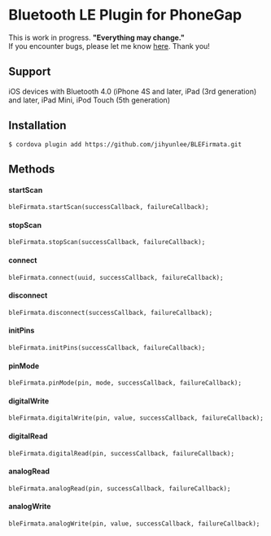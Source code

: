 Bluetooth LE Plugin for PhoneGap
=============

This is work in progress. __"__Everything may change.__"__<br/>
If you encounter bugs, please let me know <a href="https://github.com/jihyunlee/BLEFirmata/issues">here</a>. Thank you!


## Support
iOS devices with Bluetooth 4.0 (iPhone 4S and later, iPad (3rd generation) and later, iPad Mini, iPod Touch (5th generation)

## Installation
    $ cordova plugin add https://github.com/jihyunlee/BLEFirmata.git

## Methods
#### startScan
    bleFirmata.startScan(successCallback, failureCallback);
#### stopScan
    bleFirmata.stopScan(successCallback, failureCallback);
#### connect
    bleFirmata.connect(uuid, successCallback, failureCallback);
#### disconnect
    bleFirmata.disconnect(successCallback, failureCallback);
#### initPins
    bleFirmata.initPins(successCallback, failureCallback);
#### pinMode
    bleFirmata.pinMode(pin, mode, successCallback, failureCallback);
#### digitalWrite
    bleFirmata.digitalWrite(pin, value, successCallback, failureCallback);
#### digitalRead
    bleFirmata.digitalRead(pin, successCallback, failureCallback);
#### analogRead
    bleFirmata.analogRead(pin, successCallback, failureCallback);
#### analogWrite
    bleFirmata.analogWrite(pin, value, successCallback, failureCallback);
